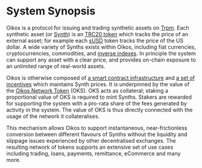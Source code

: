 # System Synopsis

Oikos is a protocol for issuing and trading synthetic assets on [Trpm](https://tron.network//). Each synthetic asset (or [Synth](tokens.md#synths)) is an [TRC20 token](https://tronprotocol.github.io/documentation-en/contracts/trc20/) which tracks the price of an external asset; for example each [sUSD](https://tronscan.io/#/address/410e137dcc4bdb5bdbeb4dc7ea7f572f2dc683152d) token tracks the price of the US dollar. A wide variety of Synths exists within Oikos, including fiat currencies, cryptocurrencies, commodities, and [inverse indexes](tokens.md#inverse-syths).
In principle the system can support any asset with a clear price, and provides on-chain exposure to an unlimited range of real-world assets.

Oikos is otherwise composed of [a smart contract infrastructure](contracts/index.md) and [a set of incentives](incentives.md) which maintains Synth prices. It is underpinned by the value of the [Oikos Network Token](tokens.md#oikos-network-token) (OKS). OKS acts as collateral; staking a proportional value of OKS is required to mint Synths. Stakers are rewarded for supporting the system with a pro-rata share of the fees generated by activity in the system. The value of OKS is thus directly connected with the usage of the network it collateralises.

This mechanism allows Oikos to support instantaneous, near-frictionless conversion between different flavours of Synths without the liquidity and slippage issues experienced by other decentralised exchanges. The resulting network of tokens supports an extensive set of use cases including trading, loans, payments, remittance, eCommerce and many more.

